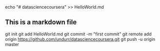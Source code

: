 echo "# datasciencecoursera" >> HelloWorld.md
## This is a markdown file
git init
git add HelloWorld.md
git commit -m "first commit"
git remote add origin https://github.com/undurr/datasciencecoursera.git
git push -u origin master
